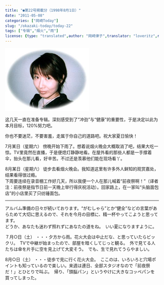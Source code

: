 ```yaml
---
title: "●第22号掲載分（1998年8月1日）"
date: "2011-05-08"
categories: ["岡崎Today"]
slug: "/okazaki-today/today-22"
tags: ["专辑","烟火","雨"]
license: {type: "translated",author: "岡崎律子",translator: "loveritz",reproduced-url: "http://www.ne.jp/asahi/okazaki/book/today/today22.html",reproduced-website: "岡崎律子Book"}
---
```


[![today20](./images/today20.jpg)](./images/today20.jpg)

  
这几天一直在准备专辑。深刻感受到了“冲劲”与“健康”的重要性，于是决定以此为本月目标，120%努力吧。  

  
你也不要迷茫，不要害羞，走属于你自己的道路吧。祝大家夏日愉快！  

  
7月某日（星期六） 傍晚开始下雨了。想着说烟火晚会大概取消了吧，结果大吃一惊。TV里竟然在直播，于是便熄灯静静地看。在屋外看的那些人都是一手撑着伞，抬头在那儿看，好辛苦。不过还是羡慕他们能在现场看丫。  

  
8月某日（星期六） 徒步去看烟火晚会。我知道这里有许多外人鲜知的观赏嘉处，结果看得很过瘾。  
下周要连续在录音棚工作好几天，所以我便一个人在那儿喊着“前夜祭啊！”（译者注：前夜祭是指节日前一天晚上举行得庆祝活动）。回家路上，在一家叫“头脑面包店”的小店里买了只纺锤面包。

---

アルバム準備の日々が続いております。“がむしゃら”とか“健全”などの言葉があらためて大切に思えるので、それを今月の目標に、精一杯やってこようと思ってます。  
どうか、あなたも迷わず照れずにあなたの道をね。　いい夏になりますように。  

  
７月○日（土） ・・・夕方から雨。花火大会は中止だな、と思っていたらビックリ。　TVで中継が始まったので、部屋を暗くしてじっと観る。　外で見てる人たちは傘を片手に空を見上げて大変そう。　でも、生で見れてうらやましい。  

  
8月○日（土） ・・・徒歩で見に行く花火大会。　ここのは、いろいろと穴場ポイントも知っているので楽しい。来週は連日、全部スタジオなので「前夜祭だ！」とひとりで叫ぶ。　帰り、「頭脳パン」というやけに大きなコッペパンを買ってしまった。  